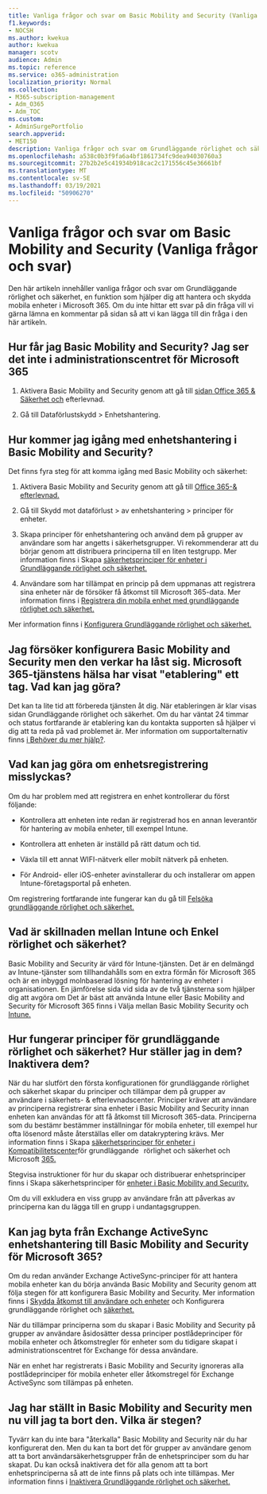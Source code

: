 ```yaml
---
title: Vanliga frågor och svar om Basic Mobility and Security (Vanliga frågor och svar)
f1.keywords:
- NOCSH
ms.author: kwekua
author: kwekua
manager: scotv
audience: Admin
ms.topic: reference
ms.service: o365-administration
localization_priority: Normal
ms.collection:
- M365-subscription-management
- Adm_O365
- Adm_TOC
ms.custom:
- AdminSurgePortfolio
search.appverid:
- MET150
description: Vanliga frågor och svar om Grundläggande rörlighet och säkerhet.
ms.openlocfilehash: a538c0b3f9fa6a4bf1861734fc9dea94030760a3
ms.sourcegitcommit: 27b2b2e5c41934b918cac2c171556c45e36661bf
ms.translationtype: MT
ms.contentlocale: sv-SE
ms.lasthandoff: 03/19/2021
ms.locfileid: "50906270"
---
```

# <a name="basic-mobility-and-security-frequently-asked-questions-faq"></a>Vanliga frågor och svar om Basic Mobility and Security (Vanliga frågor och svar)

Den här artikeln innehåller vanliga frågor och svar om Grundläggande rörlighet och säkerhet, en funktion som hjälper dig att hantera och skydda mobila enheter i Microsoft 365. Om du inte hittar ett svar på din fråga vill vi gärna lämna en kommentar på sidan så att vi kan lägga till din fråga i den här artikeln.

## <a name="how-can-i-get-basic-mobility-and-security-i-dont-see-it-in-the-microsoft-365-admin-center"></a>Hur får jag Basic Mobility and Security? Jag ser det inte i administrationscentret för Microsoft 365

1.  Aktivera Basic Mobility and Security genom att gå till [sidan Office 365 & Säkerhet och](https://protection.office.com/) efterlevnad.

2.  Gå till Dataförlustskydd > Enhetshantering.

## <a name="how-can-i-get-started-with-device-management-in-basic-mobility-and-security"></a>Hur kommer jag igång med enhetshantering i Basic Mobility and Security?

Det finns fyra steg för att komma igång med Basic Mobility och säkerhet: 

1. Aktivera Basic Mobility and Security genom att gå till [Office 365-& efterlevnad.](https://protection.office.com/)

2. Gå till Skydd mot dataförlust > av enhetshantering > principer för enheter.
    
3. Skapa principer för enhetshantering och använd dem på grupper av användare som har angetts i säkerhetsgrupper. Vi rekommenderar att du börjar genom att distribuera principerna till en liten testgrupp. Mer information finns i Skapa [säkerhetsprinciper för enheter i Grundläggande rörlighet och säkerhet.](create-device-security-policies.md)

4. Användare som har tillämpat en princip på dem uppmanas att registrera sina enheter när de försöker få åtkomst till Microsoft 365-data. Mer information finns i [Registrera din mobila enhet med grundläggande rörlighet och säkerhet.](enroll-your-mobile-device.md)

Mer information finns i [Konfigurera Grundläggande rörlighet och säkerhet.](set-up.md)

## <a name="im-trying-to-set-up-basic-mobility-and-security-but-it-seems-stuck-the-microsoft-365-service-health-has-been-showing-provisioning-for-a-while-what-can-i-do"></a>Jag försöker konfigurera Basic Mobility and Security men den verkar ha låst sig. Microsoft 365-tjänstens hälsa har visat "etablering" ett tag. Vad kan jag göra?

Det kan ta lite tid att förbereda tjänsten åt dig. När etableringen är klar visas sidan Grundläggande rörlighet och säkerhet. Om du har väntat 24 timmar och status fortfarande är etablering kan du kontakta supporten så hjälper vi dig att ta reda på vad problemet är. Mer information om supportalternativ finns [i Behöver du mer hjälp?](https://support.microsoft.com/office/frequently-asked-questions-about-basic-mobility-and-security-3871f99c-c9db-4a23-86f9-902c1b02f58d#bkmk_needhelp).

## <a name="what-can-i-do-if-device-enrollment-fails"></a>Vad kan jag göra om enhetsregistrering misslyckas?

Om du har problem med att registrera en enhet kontrollerar du först följande:

- Kontrollera att enheten inte redan är registrerad hos en annan leverantör för hantering av mobila enheter, till exempel Intune.

- Kontrollera att enheten är inställd på rätt datum och tid.

- Växla till ett annat WIFI-nätverk eller mobilt nätverk på enheten.

- För Android- eller iOS-enheter avinstallerar du och installerar om appen Intune-företagsportal på enheten.
    
Om registrering fortfarande inte fungerar kan du gå till [Felsöka grundläggande rörlighet och säkerhet.](troubleshoot.md)

## <a name="whats-the-difference-between-intune-and-basic-mobility-and-security"></a>Vad är skillnaden mellan Intune och Enkel rörlighet och säkerhet?

Basic Mobility and Security är värd för Intune-tjänsten. Det är en delmängd av Intune-tjänster som tillhandahålls som en extra förmån för Microsoft 365 och är en inbyggd molnbaserad lösning för hantering av enheter i organisationen. En jämförelse sida vid sida av de två tjänsterna som hjälper dig att avgöra om Det är bäst att använda Intune eller Basic Mobility and Security för Microsoft 365 finns i Välja mellan Basic Mobility Security och [Intune.](choose-between-basic-mobility-and-security-and-intune.md)

## <a name="how-do-policies-work-for-basic-mobility-and-security-how-do-i-set-them-up-disable-them"></a>Hur fungerar principer för grundläggande rörlighet och säkerhet? Hur ställer jag in dem? Inaktivera dem?

När du har slutfört den första konfigurationen för grundläggande rörlighet och säkerhet skapar du principer och tillämpar dem på grupper av användare i säkerhets- & efterlevnadscenter. Principer kräver att användare av principerna registrerar sina enheter i Basic Mobility and Security innan enheten kan användas för att få åtkomst till Microsoft 365-data. Principerna som du bestämr bestämmer inställningar för mobila enheter, till exempel hur ofta lösenord måste återställas eller om datakryptering krävs. Mer information finns i Skapa [säkerhetsprinciper för enheter i Kompatibilitetscenter](create-device-security-policies.md)för grundläggande   rörlighet och säkerhet och Microsoft [365.](https://support.microsoft.com/office/7e696a40-b86b-4a20-afcc-559218b7b1b8)

Stegvisa instruktioner för hur du skapar och distribuerar enhetsprinciper finns i Skapa säkerhetsprinciper för [enheter i Basic Mobility and Security.](create-device-security-policies.md)

Om du vill exkludera en viss grupp av användare från att påverkas av principerna kan du lägga till en grupp i undantagsgruppen.

## <a name="can-i-switch-from-exchange-activesync-device-management-to-basic-mobility-and-security-for-microsoft-365"></a>Kan jag byta från Exchange ActiveSync enhetshantering till Basic Mobility and Security för Microsoft 365?

Om du redan använder Exchange ActiveSync-principer för att hantera mobila enheter kan du börja använda Basic Mobility and Security genom att följa stegen för att konfigurera Basic Mobility and Security. Mer information finns i [Skydda åtkomst till användare och enheter](../../compliance/protect-access-to-data-and-services.md) och Konfigurera grundläggande rörlighet och [säkerhet.](set-up.md)

När du tillämpar principerna som du skapar i Basic Mobility and Security på grupper av användare åsidosätter dessa principer postlådeprinciper för mobila enheter och åtkomstregler för enheter som du tidigare skapat i administrationscentret för Exchange för dessa användare.

När en enhet har registrerats i Basic Mobility and Security ignoreras alla postlådeprinciper för mobila enheter eller åtkomstregel för Exchange ActiveSync som tillämpas på enheten.

## <a name="i--set-up-basic-mobility-and-security-but-now-i-want-to-remove-it-what-are-the-steps"></a>Jag har ställt in Basic Mobility and Security men nu vill jag ta bort den. Vilka är stegen?

Tyvärr kan du inte bara "återkalla" Basic Mobility and Security när du har konfigurerat den. Men du kan ta bort det för grupper av användare genom att ta bort användarsäkerhetsgrupper från de enhetsprinciper som du har skapat. Du kan också inaktivera det för alla genom att ta bort enhetsprinciperna så att de inte finns på plats och inte tillämpas. Mer information finns i [Inaktivera Grundläggande rörlighet och säkerhet.](turn-off.md)